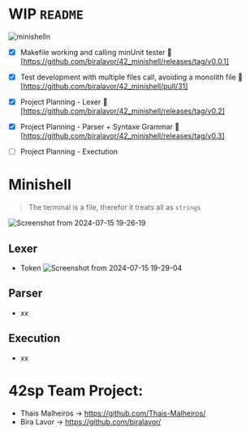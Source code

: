 # WIP ```README```

![minishelln](https://github.com/biralavor/42_minishell/assets/80487147/9718ee86-fbb4-4625-b6cf-56176eb9d1a0)


- [x] Makefile working and calling minUnit tester :tada: [https://github.com/biralavor/42_minishell/releases/tag/v0.0.1]

- [x] Test development with multiple files call, avoiding a monolith file :tada: [https://github.com/biralavor/42_minishell/pull/31]

- [x] Project Planning - Lexer :tada: [https://github.com/biralavor/42_minishell/releases/tag/v0.2]

- [x] Project Planning - Parser + Syntaxe Grammar :tada: [https://github.com/biralavor/42_minishell/releases/tag/v0.3]

- [ ] Project Planning - Exectution


# Minishell
> The terminal is a file, therefor it treats all as ```strings```

![Screenshot from 2024-07-15 19-26-19](https://github.com/user-attachments/assets/2e1d496e-029d-4a42-a11e-bc3f00e6d3d8)



## Lexer
- Token
![Screenshot from 2024-07-15 19-29-04](https://github.com/user-attachments/assets/52c15a56-6cdc-48d5-b7c0-91a1d2e81ba0)


## Parser
- xx
## Execution
- xx

# 42sp Team Project:
- Thais Malheiros -> https://github.com/Thais-Malheiros/
- Bira Lavor -> https://github.com/biralavor/
